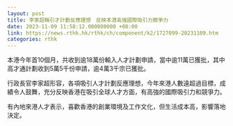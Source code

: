 ```yaml
---
layout: post
title: 李家超稱引才計劃反應理想　反映本港高強國際吸引力競爭力
date: 2023-11-09 11:58:12.000000000 +08:00
link: https://news.rthk.hk/rthk/ch/component/k2/1727099-20231109.htm
categories: rthk
---
```


本港今年首10個月，共收到逾18萬份輸入人才計劃申請，當中逾11萬已獲批，其中高才通計劃收到5萬5千份申請，逾4萬3千宗已獲批。 

行政長官李家超形容，各項吸引人才計劃反應理想，今年來港人數遠超過目標，成績令人鼓舞，充分反映香港在吸引全球人才方面，有高強的國際吸引力和競爭力。 

有內地來港人才表示，喜歡香港的創業環境及工作文化，但生活成本高，影響落地決定。
